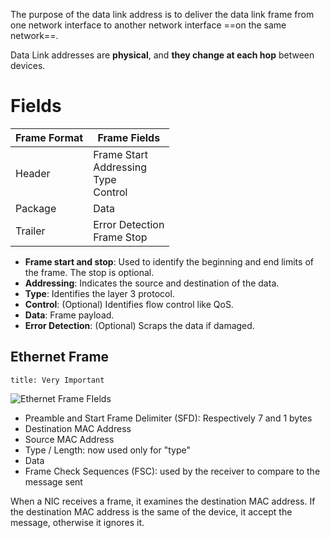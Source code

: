 The purpose of the data link address is to deliver the data link frame from one network interface to another network interface ==on the same network==.

Data Link addresses are **physical**, and **they change at each hop** between devices.

# Fields

| Frame Format | Frame Fields                                 |
| ------------ | -------------------------------------------- |
| Header       | Frame Start<br>Addressing<br>Type<br>Control |
| Package      | Data                                         |
| Trailer      | Error Detection<br>Frame Stop                |

- **Frame start and stop**: Used to identify the beginning and end limits of the frame. The stop is optional.
- **Addressing**: Indicates the source and destination of the data.
- **Type**: Identifies the layer 3 protocol.
- **Control**: (Optional) Identifies flow control like QoS.
- **Data**: Frame payload.
- **Error Detection**: (Optional) Scraps the data if damaged.

## Ethernet Frame

```ad-warning
title: Very Important
```

![Ethernet Frame FIelds](Ethernet%20Frame%20FIelds.png)

- Preamble and Start Frame Delimiter (SFD): Respectively 7 and 1 bytes
- Destination MAC Address
- Source MAC Address
- Type / Length: now used only for "type"
- Data
- Frame Check Sequences (FSC): used by the receiver to compare to the message sent

When a NIC receives a frame, it examines the destination MAC address. If the destination MAC address is the same of the device, it accept the message, otherwise it ignores it.

